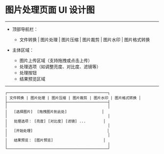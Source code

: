 # 图片处理页面 UI 设计图

---

- 顶部导航栏：
  - 文件转换 | 图片处理 | 图片压缩 | 图片裁剪 | 图片水印 | 图片格式转换

- 主体区域：
  - 图片上传区域（支持拖拽或点击上传）
  - 处理选项（如调整亮度、对比度、滤镜等）
  - 处理按钮
  - 结果预览区域

---

```
┌──────────────────────────────────────────────┐
│ 文件转换 | 图片处理 | 图片压缩 | 图片裁剪 | 图片水印 | 图片格式转换 │
├──────────────────────────────────────────────┤
│                                              │
│   [选择图片]  [拖拽图片到此处]                │
│                                              │
│   处理选项： [亮度] [对比度] [滤镜] ...        │
│                                              │
│   [开始处理]                                  │
│                                              │
│   结果预览： [图片预览]                       │
│                                              │
└──────────────────────────────────────────────┘
``` 